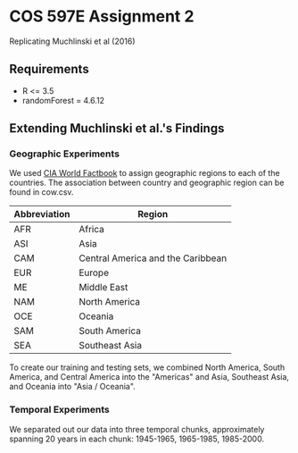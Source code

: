 # COS 597E Assignment 2
Replicating Muchlinski et al (2016)

## Requirements
* R <= 3.5
* randomForest = 4.6.12

## Extending Muchlinski et al.'s Findings
### Geographic Experiments 
We used [CIA World Factbook](https://www.cia.gov/library/publications/resources/the-world-factbook/fields/278.html) to assign geographic regions to each of the countries. The association between country and geographic region can be found in cow.csv. 

Abbreviation| Region
------------ | -------------
AFR | Africa
ASI | Asia
CAM | Central America and the Caribbean
EUR | Europe
ME | Middle East
NAM | North America
OCE | Oceania
SAM | South America
SEA | Southeast Asia

To create our training and testing sets, we combined North America, South America, and Central America into the "Americas" and Asia, Southeast Asia, and Oceania into "Asia / Oceania". 

### Temporal Experiments 
We separated out our data into three temporal chunks, approximately spanning 20 years in each chunk: 1945-1965, 1965-1985, 1985-2000. 
